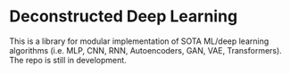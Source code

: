# Deconstructed Deep Learning
This is a library for modular implementation of SOTA ML/deep learning algorithms (i.e. MLP, CNN, RNN, Autoencoders, GAN, VAE, Transformers). The repo is still in development.